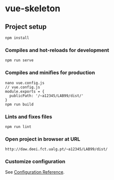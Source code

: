 # vue-skeleton

## Project setup
```
npm install
```

### Compiles and hot-reloads for development
```
npm run serve
```

### Compiles and minifies for production
```
nano vue.config.js
// vue.config.js
module.exports = {
  publicPath: '/~a12345/LAB99/dist/'
}
npm run build
```

### Lints and fixes files
```
npm run lint
```

### Open project in browser at URL
```
http://daw.deei.fct.ualg.pt/~a12345/LAB99/dist/
```

### Customize configuration
See [Configuration Reference](https://cli.vuejs.org/config/).
